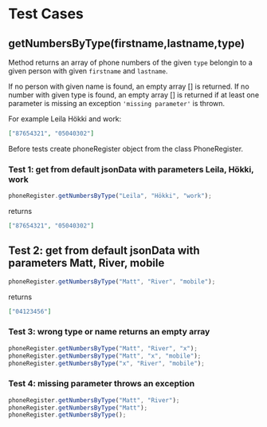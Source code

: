 # Test Cases

## **getNumbersByType(firstname,lastname,type)**

Method returns an array of phone numbers of the given `type` belongin to a given person with given `firstname` and `lastname`.

If no person with given name is found, an empty array [] is returned.
If no number with given type is found, an empty array [] is returned
if at least one parameter is missing an exception `'missing parameter'` is thrown.

For example Leila Hökki and work:

```json
["87654321", "05040302"]
```
Before tests create phoneRegister object from the class PhoneRegister.

### Test 1: get from default jsonData with parameters Leila, Hökki, work

```js
phoneRegister.getNumbersByType("Leila", "Hökki", "work");
```

returns

```json
["87654321", "05040302"]
```

## Test 2: get from default jsonData with parameters Matt, River, mobile

```js
phoneRegister.getNumbersByType("Matt", "River", "mobile");
```

returns

```json
["04123456"]
```

### Test 3: wrong type or name returns an empty array

```js
phoneRegister.getNumbersByType("Matt", "River", "x");
phoneRegister.getNumbersByType("Matt", "x", "mobile");
phoneRegister.getNumbersByType("x", "River", "mobile");
```

### Test 4: missing parameter throws an exception

```js
phoneRegister.getNumbersByType("Matt", "River");
phoneRegister.getNumbersByType("Matt");
phoneRegister.getNumbersByType();
```
